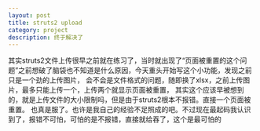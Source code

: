 ```yaml
---
layout: post
title: struts2 upload
category: project
description: 终于解决了
---
```


其实struts2文件上传很早之前就在练习了，当时就出现了“页面被重置的这个问题”之前想破了脑袋也不知道是什么原因，今天重头开始写这个小功能，发现之前只是一个劲的上传图片，
会不会是文件格式的问题，随即换了xlsx，之前上传图片，最多只能上传一个，上传两个就显示页面被重置，
其实这个应该早被想到的，就是上传文件的大小限制吗，但是由于struts2根本不报错。直接一个页面被重置。
也真是服了。也许是我自己的经验不足照成的吧。不过现在最起码我认识到了，报错不可怕，可怕的是不报错，直接就给吞了，这个是最可怕的